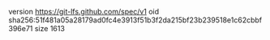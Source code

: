 version https://git-lfs.github.com/spec/v1
oid sha256:51f481a05a28179ad0fc4e3913f51b3f2da215bf23b239518e1c62cbbf396e71
size 1613
